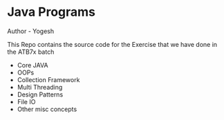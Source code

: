 # Java Programs

Author - Yogesh

This Repo contains the source code for the
Exercise that we have done in the ATB7x batch
- Core JAVA
- OOPs
- Collection Framework
- Multi Threading
- Design Patterns
- File IO
- Other misc concepts
